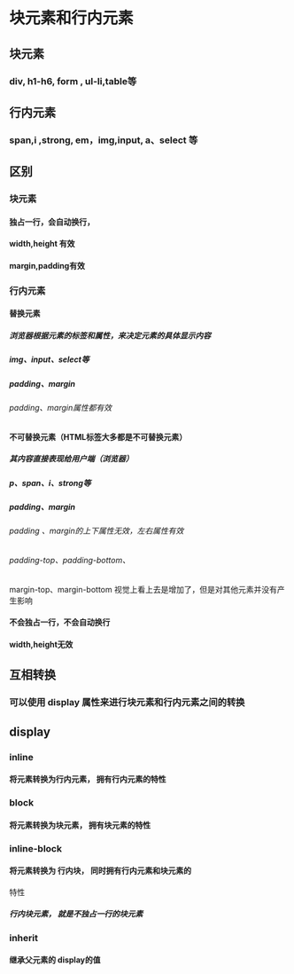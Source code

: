 # 块元素和行内元素

## 块元素

### div, h1-h6, form , ul-li,table等

## 行内元素

### span,i ,strong, em，img,input, a、select 等

## 区别

### 块元素

#### 独占一行，会自动换行，

#### width,height 有效

#### margin,padding有效

### 行内元素

#### 替换元素

##### 浏览器根据元素的标签和属性，来决定元素的具体显示内容

##### img、input、select等

##### padding、margin

###### padding、margin属性都有效

#### 不可替换元素（HTML标签大多都是不可替换元素）

##### 其内容直接表现给用户端（浏览器）

##### p、span、i、strong等

##### padding、margin

###### padding 、margin的上下属性无效，左右属性有效

###### padding-top、padding-bottom、
margin-top、margin-bottom
视觉上看上去是增加了，但是对其他元素并没有产生影响

#### 不会独占一行，不会自动换行

#### width,height无效

## 互相转换

### 可以使用 display 属性来进行块元素和行内元素之间的转换

## display

### inline

#### 将元素转换为行内元素， 拥有行内元素的特性

### block

#### 将元素转换为块元素， 拥有块元素的特性

### inline-block

#### 将元素转换为 行内块， 同时拥有行内元素和块元素的
特性

##### 行内块元素， 就是不独占一行的块元素

### inherit

#### 继承父元素的 display的值
